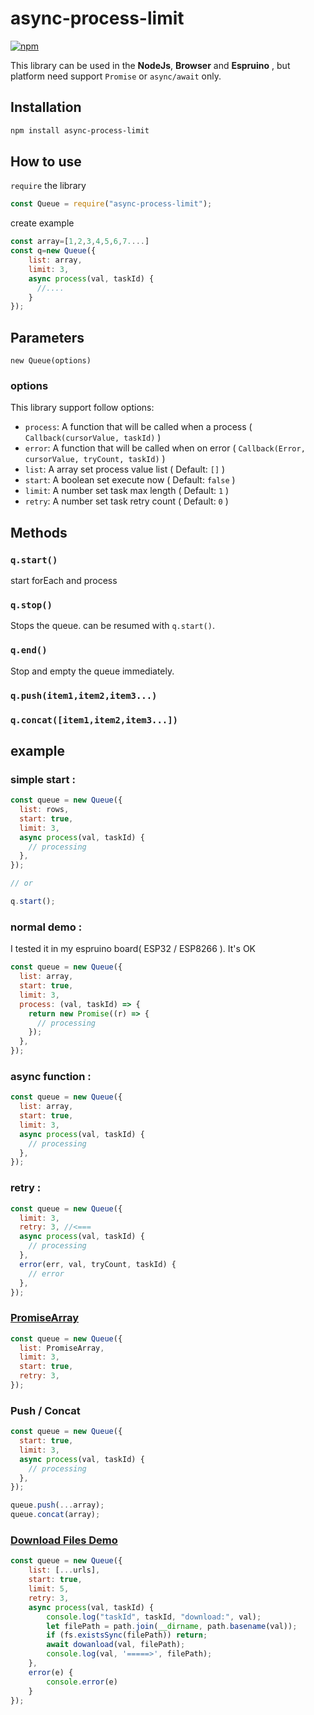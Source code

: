 # async-process-limit

[![npm](https://img.shields.io/npm/v/async-process-limit.svg)](https://www.npmjs.com/package/async-process-limit)

This library can be used in the **NodeJs**, **Browser** and **Espruino** , but platform need support `Promise` or `async/await` only.

## Installation

```sh
npm install async-process-limit
```

## How to use

`require` the library

```js
const Queue = require("async-process-limit");
```

create example

```js
const array=[1,2,3,4,5,6,7....]
const q=new Queue({
    list: array,
    limit: 3,
    async process(val, taskId) {
      //....
    }
});

```

## Parameters

`new Queue(options)`

### options

This library support follow options:

- `process`: A function that will be called when a process ( `Callback(cursorValue, taskId)` )
- `error`: A function that will be called when on error ( `Callback(Error, cursorValue, tryCount, taskId)` )
- `list`: A array set process value list ( Default: `[]` )
- `start`: A boolean set execute now ( Default: `false` )
- `limit`: A number set task max length ( Default: `1` )
- `retry`: A number set task retry count ( Default: `0` )

## Methods

### `q.start()`

start forEach and process

### `q.stop()`

Stops the queue. can be resumed with `q.start()`.

### `q.end()`

Stop and empty the queue immediately.

### `q.push(item1,item2,item3...)`

### `q.concat([item1,item2,item3...])`

## example

### simple start :

```js
const queue = new Queue({
  list: rows,
  start: true,
  limit: 3,
  async process(val, taskId) {
    // processing
  },
});

// or

q.start();
```

### normal demo :

I tested it in my espruino board( ESP32 / ESP8266 ). It's OK

```js
const queue = new Queue({
  list: array,
  start: true,
  limit: 3,
  process: (val, taskId) => {
    return new Promise((r) => {
      // processing
    });
  },
});
```

### async function :

```js
const queue = new Queue({
  list: array,
  start: true,
  limit: 3,
  async process(val, taskId) {
    // processing
  },
});
```

### retry :

```js
const queue = new Queue({
  limit: 3,
  retry: 3, //<===
  async process(val, taskId) {
    // processing
  },
  error(err, val, tryCount, taskId) {
    // error
  },
});
```

### [PromiseArray](example/promises_demo.js)

```js
const queue = new Queue({
  list: PromiseArray,
  limit: 3,
  start: true,
  retry: 3,
});
```

### Push / Concat

```js
const queue = new Queue({
  start: true,
  limit: 3,
  async process(val, taskId) {
    // processing
  },
});

queue.push(...array);
queue.concat(array);
```

### [Download Files Demo](example/download_demo.js)

```js
const queue = new Queue({
    list: [...urls],
    start: true,
    limit: 5,
    retry: 3,
    async process(val, taskId) {
        console.log("taskId", taskId, "download:", val);
        let filePath = path.join(__dirname, path.basename(val));
        if (fs.existsSync(filePath)) return; 
        await dowanload(val, filePath);
        console.log(val, '=====>', filePath);
    },
    error(e) {
        console.error(e)
    }
});
```